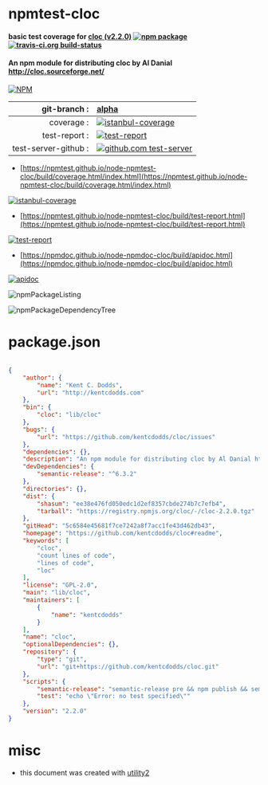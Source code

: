 # npmtest-cloc

#### basic test coverage for  [cloc (v2.2.0)](https://github.com/kentcdodds/cloc#readme)  [![npm package](https://img.shields.io/npm/v/npmtest-cloc.svg?style=flat-square)](https://www.npmjs.org/package/npmtest-cloc) [![travis-ci.org build-status](https://api.travis-ci.org/npmtest/node-npmtest-cloc.svg)](https://travis-ci.org/npmtest/node-npmtest-cloc)

#### An npm module for distributing cloc by Al Danial http://cloc.sourceforge.net/

[![NPM](https://nodei.co/npm/cloc.png?downloads=true&downloadRank=true&stars=true)](https://www.npmjs.com/package/cloc)

| git-branch : | [alpha](https://github.com/npmtest/node-npmtest-cloc/tree/alpha)|
|--:|:--|
| coverage : | [![istanbul-coverage](https://npmtest.github.io/node-npmtest-cloc/build/coverage.badge.svg)](https://npmtest.github.io/node-npmtest-cloc/build/coverage.html/index.html)|
| test-report : | [![test-report](https://npmtest.github.io/node-npmtest-cloc/build/test-report.badge.svg)](https://npmtest.github.io/node-npmtest-cloc/build/test-report.html)|
| test-server-github : | [![github.com test-server](https://npmtest.github.io/node-npmtest-cloc/GitHub-Mark-32px.png)](https://npmtest.github.io/node-npmtest-cloc/build/app/index.html) | | build-artifacts : | [![build-artifacts](https://npmtest.github.io/node-npmtest-cloc/glyphicons_144_folder_open.png)](https://github.com/npmtest/node-npmtest-cloc/tree/gh-pages/build)|

- [https://npmtest.github.io/node-npmtest-cloc/build/coverage.html/index.html](https://npmtest.github.io/node-npmtest-cloc/build/coverage.html/index.html)

[![istanbul-coverage](https://npmtest.github.io/node-npmtest-cloc/build/screenCapture.buildCi.browser.%252Ftmp%252Fbuild%252Fcoverage.lib.html.png)](https://npmtest.github.io/node-npmtest-cloc/build/coverage.html/index.html)

- [https://npmtest.github.io/node-npmtest-cloc/build/test-report.html](https://npmtest.github.io/node-npmtest-cloc/build/test-report.html)

[![test-report](https://npmtest.github.io/node-npmtest-cloc/build/screenCapture.buildCi.browser.%252Ftmp%252Fbuild%252Ftest-report.html.png)](https://npmtest.github.io/node-npmtest-cloc/build/test-report.html)

- [https://npmdoc.github.io/node-npmdoc-cloc/build/apidoc.html](https://npmdoc.github.io/node-npmdoc-cloc/build/apidoc.html)

[![apidoc](https://npmdoc.github.io/node-npmdoc-cloc/build/screenCapture.buildCi.browser.%252Ftmp%252Fbuild%252Fapidoc.html.png)](https://npmdoc.github.io/node-npmdoc-cloc/build/apidoc.html)

![npmPackageListing](https://npmtest.github.io/node-npmtest-cloc/build/screenCapture.npmPackageListing.svg)

![npmPackageDependencyTree](https://npmtest.github.io/node-npmtest-cloc/build/screenCapture.npmPackageDependencyTree.svg)



# package.json

```json

{
    "author": {
        "name": "Kent C. Dodds",
        "url": "http://kentcdodds.com"
    },
    "bin": {
        "cloc": "lib/cloc"
    },
    "bugs": {
        "url": "https://github.com/kentcdodds/cloc/issues"
    },
    "dependencies": {},
    "description": "An npm module for distributing cloc by Al Danial http://cloc.sourceforge.net/",
    "devDependencies": {
        "semantic-release": "^6.3.2"
    },
    "directories": {},
    "dist": {
        "shasum": "ee38e476fd050edc1d2ef8357cbde274b7c7efb4",
        "tarball": "https://registry.npmjs.org/cloc/-/cloc-2.2.0.tgz"
    },
    "gitHead": "5c6584e45681f7ce7242a8f7acc1fe43d462db43",
    "homepage": "https://github.com/kentcdodds/cloc#readme",
    "keywords": [
        "cloc",
        "count lines of code",
        "lines of code",
        "loc"
    ],
    "license": "GPL-2.0",
    "main": "lib/cloc",
    "maintainers": [
        {
            "name": "kentcdodds"
        }
    ],
    "name": "cloc",
    "optionalDependencies": {},
    "repository": {
        "type": "git",
        "url": "git+https://github.com/kentcdodds/cloc.git"
    },
    "scripts": {
        "semantic-release": "semantic-release pre && npm publish && semantic-release post",
        "test": "echo \"Error: no test specified\""
    },
    "version": "2.2.0"
}
```



# misc
- this document was created with [utility2](https://github.com/kaizhu256/node-utility2)
